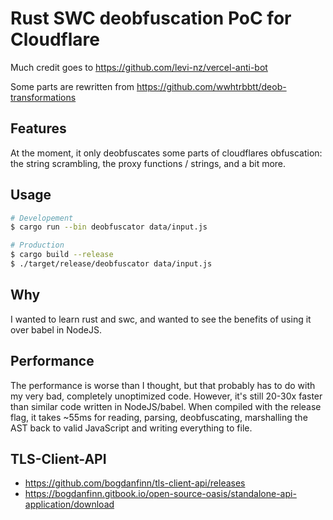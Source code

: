 # Rust SWC deobfuscation PoC for Cloudflare

Much credit goes to https://github.com/levi-nz/vercel-anti-bot

Some parts are rewritten from https://github.com/wwhtrbbtt/deob-transformations

## Features

At the moment, it only deobfuscates some parts of cloudflares obfuscation: the string scrambling, the proxy functions / strings, and a bit more.

## Usage

```sh
# Developement
$ cargo run --bin deobfuscator data/input.js

# Production
$ cargo build --release
$ ./target/release/deobfuscator data/input.js
```

## Why

I wanted to learn rust and swc, and wanted to see the benefits of using it over babel in NodeJS.

## Performance

The performance is worse than I thought, but that probably has to do with my very bad, completely unoptimized code. However, it's still 20-30x faster than similar code written in NodeJS/babel.
When compiled with the release flag, it takes ~55ms for reading, parsing, deobfuscating, marshalling the AST back to valid JavaScript and writing everything to file.

## TLS-Client-API

- https://github.com/bogdanfinn/tls-client-api/releases
- https://bogdanfinn.gitbook.io/open-source-oasis/standalone-api-application/download
